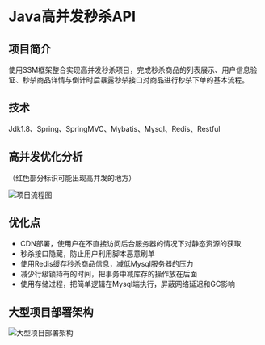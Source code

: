 # Java高并发秒杀API
## 项目简介
使用SSM框架整合实现高并发秒杀项目，完成秒杀商品的列表展示、用户信息验证、秒杀商品详情与倒计时后暴露秒杀接口对商品进行秒杀下单的基本流程。

## 技术
Jdk1.8、Spring、SpringMVC、Mybatis、Mysql、Redis、Restful

## 高并发优化分析
（红色部分标识可能出现高并发的地方）

![项目流程图](http://pr4gg6olg.bkt.clouddn.com/seckill4-1%E9%A1%B9%E7%9B%AE%E6%B5%81%E7%A8%8B.png)
## 优化点
* CDN部署，使用户在不直接访问后台服务器的情况下对静态资源的获取
* 秒杀接口隐藏，防止用户利用脚本恶意刷单
* 使用Redis缓存秒杀商品信息，减低Mysql服务器的压力
* 减少行级锁持有的时间，把事务中减库存的操作放在后面
* 使用存储过程，把简单逻辑在Mysql端执行，屏蔽网络延迟和GC影响
## 大型项目部署架构
![大型项目部署架构](http://pr4gg6olg.bkt.clouddn.com/seckill4-20%E7%B3%BB%E7%BB%9F%E9%83%A8%E7%BD%B2%E6%9E%B6%E6%9E%84.png)
